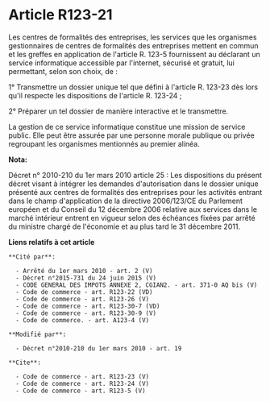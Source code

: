 # Article R123-21

Les centres de formalités des entreprises, les services que les organismes gestionnaires de centres de formalités des
entreprises mettent en commun et les greffes en application de l'article R. 123-5 fournissent au déclarant un service
informatique accessible par l'internet, sécurisé et gratuit, lui permettant, selon son choix, de : 

1° Transmettre un dossier unique tel que défini à l'article R. 123-23 dès lors qu'il respecte les dispositions de l'article
R. 123-24 ; 

2° Préparer un tel dossier de manière interactive et le transmettre. 

La gestion de ce service informatique constitue une mission de service public. Elle peut être assurée par une personne morale
publique ou privée regroupant les organismes mentionnés au premier alinéa.

**Nota:**

Décret n° 2010-210 du 1er mars 2010 article 25 : Les dispositions du présent décret visant à intégrer les demandes
d'autorisation dans le dossier unique présenté aux centres de formalités des entreprises pour les activités entrant dans le
champ d'application de la directive 2006/123/CE du Parlement européen et du Conseil du 12 décembre 2006 relative aux services
dans le marché intérieur entrent en vigueur selon des échéances fixées par arrêté du ministre chargé de l'économie et au plus
tard le 31 décembre 2011.

**Liens relatifs à cet article**

	**Cité par**:

	  - Arrêté du 1er mars 2010 - art. 2 (V)
	  - Décret n°2015-731 du 24 juin 2015 (V)
	  - CODE GENERAL DES IMPOTS ANNEXE 2, CGIAN2. - art. 371-0 AQ bis (V)
	  - Code de commerce - art. R123-22 (VD)
	  - Code de commerce - art. R123-26 (V)
	  - Code de commerce - art. R123-30-7 (VD)
	  - Code de commerce - art. R123-30-9 (V)
	  - Code de commerce. - art. A123-4 (V)

	**Modifié par**:

	  - Décret n°2010-210 du 1er mars 2010 - art. 19

	**Cite**:

	  - Code de commerce - art. R123-23 (V)
	  - Code de commerce - art. R123-24 (V)
	  - Code de commerce - art. R123-5 (V)
